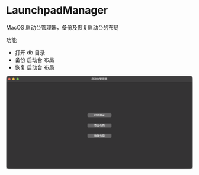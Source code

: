 # LaunchpadManager

MacOS 启动台管理器，备份及恢复启动台的布局

功能
+ 打开 db 目录
+ 备份 启动台 布局
+ 恢复 启动台 布局

![](./image.png)